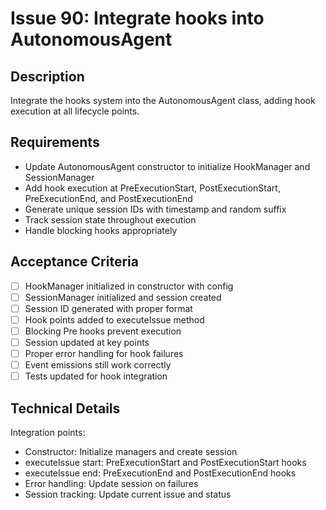 # Issue 90: Integrate hooks into AutonomousAgent

## Description
Integrate the hooks system into the AutonomousAgent class, adding hook execution at all lifecycle points.

## Requirements
- Update AutonomousAgent constructor to initialize HookManager and SessionManager
- Add hook execution at PreExecutionStart, PostExecutionStart, PreExecutionEnd, and PostExecutionEnd
- Generate unique session IDs with timestamp and random suffix
- Track session state throughout execution
- Handle blocking hooks appropriately

## Acceptance Criteria
- [ ] HookManager initialized in constructor with config
- [ ] SessionManager initialized and session created
- [ ] Session ID generated with proper format
- [ ] Hook points added to executeIssue method
- [ ] Blocking Pre hooks prevent execution
- [ ] Session updated at key points
- [ ] Proper error handling for hook failures
- [ ] Event emissions still work correctly
- [ ] Tests updated for hook integration

## Technical Details
Integration points:
- Constructor: Initialize managers and create session
- executeIssue start: PreExecutionStart and PostExecutionStart hooks
- executeIssue end: PreExecutionEnd and PostExecutionEnd hooks
- Error handling: Update session on failures
- Session tracking: Update current issue and status